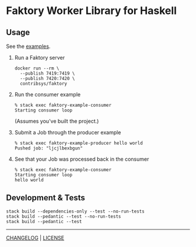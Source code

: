 # Faktory Worker Library for Haskell

## Usage

See the [examples](./examples).

1. Run a Faktory server

   ```console
   docker run --rm \
     --publish 7419:7419 \
     --publish 7420:7420 \
     contribsys/faktory
   ```

1. Run the consumer example

   ```console
   % stack exec faktory-example-consumer
   Starting consumer loop
   ```

   (Assumes you've built the project.)

1. Submit a Job through the producer example

   ```console
   % stack exec faktory-example-producer hello world
   Pushed job: "ljcjlbexbgun"
   ```

1. See that your Job was processed back in the consumer

   ```console
   % stack exec faktory-example-consumer
   Starting consumer loop
   hello world
   ```

## Development & Tests

```console
stack build --dependencies-only --test --no-run-tests
stack build --pedantic --test --no-run-tests
stack build --pedantic --test
```

---

[CHANGELOG](./CHANGELOG.md) | [LICENSE](./LICENSE)
